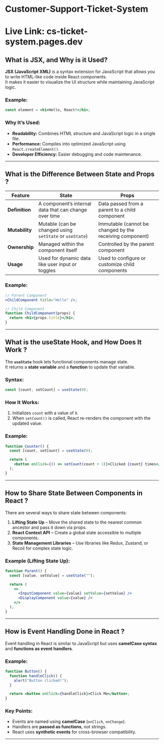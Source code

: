 # Customer-Support-Ticket-System

# Live Link: cs-ticket-system.pages.dev

## What is JSX, and Why is it Used?

**JSX (JavaScript XML)** is a syntax extension for JavaScript that allows you to write HTML-like code inside React components.  
It makes it easier to visualize the UI structure while maintaining JavaScript logic.

### Example:

```jsx
const element = <h1>Hello, React!</h1>;
```

### Why It’s Used:

- **Readability:** Combines HTML structure and JavaScript logic in a single file.
- **Performance:** Compiles into optimized JavaScript using `React.createElement()`.
- **Developer Efficiency:** Easier debugging and code maintenance.

---

## What is the Difference Between State and Props ?

| Feature        | State                                                   | Props                                                    |
| -------------- | ------------------------------------------------------- | -------------------------------------------------------- |
| **Definition** | A component’s internal data that can change over time   | Data passed from a parent to a child component           |
| **Mutability** | Mutable (can be changed using `setState` or `useState`) | Immutable (cannot be changed by the receiving component) |
| **Ownership**  | Managed within the component itself                     | Controlled by the parent component                       |
| **Usage**      | Used for dynamic data like user input or toggles        | Used to configure or customize child components          |

### Example:

```jsx
// Parent Component
<ChildComponent title="Hello" />;

// Child Component
function ChildComponent(props) {
  return <h1>{props.title}</h1>;
}
```

---

## What is the useState Hook, and How Does It Work ?

The **`useState`** hook lets functional components manage state.  
It returns a **state variable** and a **function** to update that variable.

### Syntax:

```jsx
const [count, setCount] = useState(0);
```

### How It Works:

1. Initializes `count` with a value of `0`.
2. When `setCount()` is called, React re-renders the component with the updated value.

### Example:

```jsx
function Counter() {
  const [count, setCount] = useState(0);

  return (
    <button onClick={() => setCount(count + 1)}>Clicked {count} times</button>
  );
}
```

---

## How to Share State Between Components in React ?

There are several ways to share state between components:

1. **Lifting State Up** – Move the shared state to the nearest common ancestor and pass it down via props.
2. **React Context API** – Create a global state accessible to multiple components.
3. **State Management Libraries** – Use libraries like Redux, Zustand, or Recoil for complex state logic.

### Example (Lifting State Up):

```jsx
function Parent() {
  const [value, setValue] = useState("");

  return (
    <>
      <InputComponent value={value} setValue={setValue} />
      <DisplayComponent value={value} />
    </>
  );
}
```

---

## How is Event Handling Done in React ?

Event handling in React is similar to JavaScript but uses **camelCase syntax** and **functions as event handlers**.

### Example:

```jsx
function Button() {
  function handleClick() {
    alert("Button clicked!");
  }

  return <button onClick={handleClick}>Click Me</button>;
}
```

### Key Points:

- Events are named using **camelCase** (`onClick`, `onChange`).
- Handlers are **passed as functions**, not strings.
- React uses **synthetic events** for cross-browser compatibility.

---
